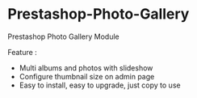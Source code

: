 Prestashop-Photo-Gallery
========================

Prestashop Photo Gallery Module

Feature :
- Multi albums and photos with slideshow 
- Configure thumbnail size on admin page
- Easy to install, easy to upgrade, just copy to use
